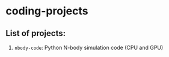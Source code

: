 # coding-projects


## List of projects:

1. `nbody-code`: Python N-body simulation code (CPU and GPU)
